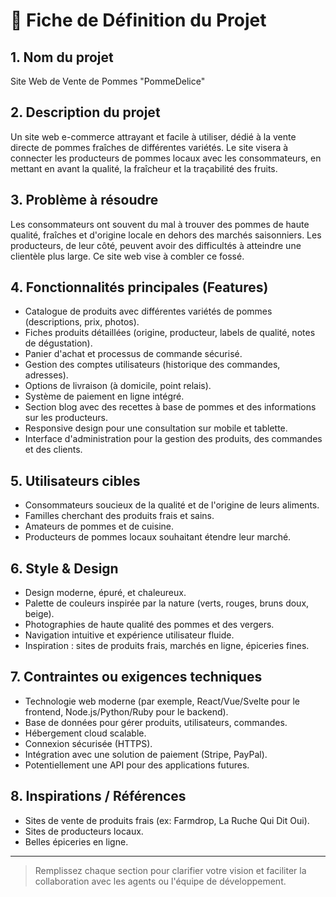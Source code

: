 # 📝 Fiche de Définition du Projet

## 1. Nom du projet
Site Web de Vente de Pommes "PommeDelice"

## 2. Description du projet
Un site web e-commerce attrayant et facile à utiliser, dédié à la vente directe de pommes fraîches de différentes variétés. Le site visera à connecter les producteurs de pommes locaux avec les consommateurs, en mettant en avant la qualité, la fraîcheur et la traçabilité des fruits.

## 3. Problème à résoudre
Les consommateurs ont souvent du mal à trouver des pommes de haute qualité, fraîches et d'origine locale en dehors des marchés saisonniers. Les producteurs, de leur côté, peuvent avoir des difficultés à atteindre une clientèle plus large. Ce site web vise à combler ce fossé.

## 4. Fonctionnalités principales (Features)
- Catalogue de produits avec différentes variétés de pommes (descriptions, prix, photos).
- Fiches produits détaillées (origine, producteur, labels de qualité, notes de dégustation).
- Panier d'achat et processus de commande sécurisé.
- Gestion des comptes utilisateurs (historique des commandes, adresses).
- Options de livraison (à domicile, point relais).
- Système de paiement en ligne intégré.
- Section blog avec des recettes à base de pommes et des informations sur les producteurs.
- Responsive design pour une consultation sur mobile et tablette.
- Interface d'administration pour la gestion des produits, des commandes et des clients.

## 5. Utilisateurs cibles
- Consommateurs soucieux de la qualité et de l'origine de leurs aliments.
- Familles cherchant des produits frais et sains.
- Amateurs de pommes et de cuisine.
- Producteurs de pommes locaux souhaitant étendre leur marché.

## 6. Style & Design
- Design moderne, épuré, et chaleureux.
- Palette de couleurs inspirée par la nature (verts, rouges, bruns doux, beige).
- Photographies de haute qualité des pommes et des vergers.
- Navigation intuitive et expérience utilisateur fluide.
- Inspiration : sites de produits frais, marchés en ligne, épiceries fines.

## 7. Contraintes ou exigences techniques
- Technologie web moderne (par exemple, React/Vue/Svelte pour le frontend, Node.js/Python/Ruby pour le backend).
- Base de données pour gérer produits, utilisateurs, commandes.
- Hébergement cloud scalable.
- Connexion sécurisée (HTTPS).
- Intégration avec une solution de paiement (Stripe, PayPal).
- Potentiellement une API pour des applications futures.

## 8. Inspirations / Références
- Sites de vente de produits frais (ex: Farmdrop, La Ruche Qui Dit Oui).
- Sites de producteurs locaux.
- Belles épiceries en ligne.

---

> Remplissez chaque section pour clarifier votre vision et faciliter la collaboration avec les agents ou l'équipe de développement.
